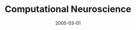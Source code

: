 ---
title: Computational Neuroscience
collection: talks
type: "Conference" 
permalink: /talks/2005talk1
venue: "Madison, WI"
date: 2005-03-01
location: "Madison, WI"
---